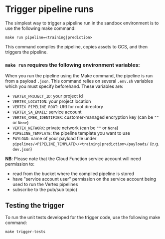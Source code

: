 <!-- 
Copyright 2022 Google LLC

Licensed under the Apache License, Version 2.0 (the "License");
you may not use this file except in compliance with the License.
You may obtain a copy of the License at

    https://www.apache.org/licenses/LICENSE-2.0

Unless required by applicable law or agreed to in writing, software
distributed under the License is distributed on an "AS IS" BASIS,
WITHOUT WARRANTIES OR CONDITIONS OF ANY KIND, either express or implied.
See the License for the specific language governing permissions and
limitations under the License.
 -->
# Trigger pipeline runs

The simplest way to trigger a pipeline run in the sandbox environment is to use the following make command:
```
make run pipeline=<training|prediction>
```
This command compiles the pipeline, copies assets to GCS, and then triggers the pipeline.

### `make run` requires the following environment variables:
When you run the pipeline using the Make command, the pipeline is run from a payload `.json`. This command relies on several `.env.sh` variables which you must specify beforehand. These variables are:
- `VERTEX_PROJECT_ID`: your project id
- `VERTEX_LOCATION`: your project location
- `VERTEX_PIPELINE_ROOT`: URI for root directory
- `VERTEX_SA_EMAIL`: service account
- `VERTEX_CMEK_IDENTIFIER`: customer-managed encryption key (can be `""` or `None`)
- `VERTEX_NETWORK`: private network (can be `""` or `None`)
- `PIPELINE_TEMPLATE`: the pipeline template you want to use
- `PAYLOAD`: name of your payload file under `pipelines/<PIPELINE_TEMPLATE>/<training|prediction>/payloads/` (e.g. `dev.json`)

**NB**: Please note that the Cloud Function service account will need permission to:
- read from the bucket where the compiled pipeline is stored
- have "service account user" permission on the service account being used to run the Vertex pipelines
- subscribe to the pub/sub topic)

## Testing the trigger
To run the unit tests developed for the trigger code, use the following make command:
```
make trigger-tests
```
